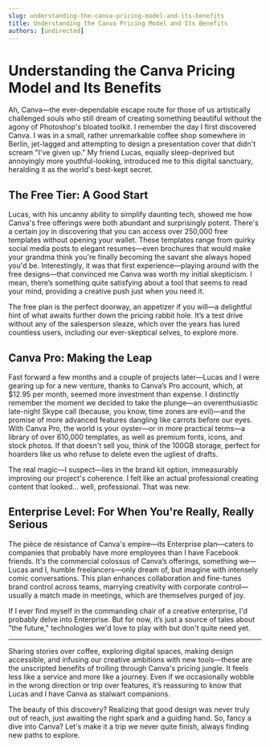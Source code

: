 ```yaml
---
slug: understanding-the-canva-pricing-model-and-its-benefits
title: Understanding the Canva Pricing Model and Its Benefits
authors: [undirected]
---
```


# Understanding the Canva Pricing Model and Its Benefits

Ah, Canva—the ever-dependable escape route for those of us artistically challenged souls who still dream of creating something beautiful without the agony of Photoshop's bloated toolkit. I remember the day I first discovered Canva. I was in a small, rather unremarkable coffee shop somewhere in Berlin, jet-lagged and attempting to design a presentation cover that didn't scream "I've given up." My friend Lucas, equally sleep-deprived but annoyingly more youthful-looking, introduced me to this digital sanctuary, heralding it as the world's best-kept secret. 

## The Free Tier: A Good Start

Lucas, with his uncanny ability to simplify daunting tech, showed me how Canva's free offerings were both abundant and surprisingly potent. There's a certain joy in discovering that you can access over 250,000 free templates without opening your wallet. These templates range from quirky social media posts to elegant resumes—even brochures that would make your grandma think you're finally becoming the savant she always hoped you'd be. Interestingly, it was that first experience—playing around with the free designs—that convinced me Canva was worth my initial skepticism. I mean, there’s something quite satisfying about a tool that seems to read your mind, providing a creative push just when you need it. 

The free plan is the perfect doorway, an appetizer if you will—a delightful hint of what awaits further down the pricing rabbit hole. It’s a test drive without any of the salesperson sleaze, which over the years has lured countless users, including our ever-skeptical selves, to explore more.

## Canva Pro: Making the Leap

Fast forward a few months and a couple of projects later—Lucas and I were gearing up for a new venture, thanks to Canva’s Pro account, which, at $12.95 per month, seemed more investment than expense. I distinctly remember the moment we decided to take the plunge—an overenthusiastic late-night Skype call (because, you know, time zones are evil)—and the promise of more advanced features dangling like carrots before our eyes. With Canva Pro, the world is your oyster—or in more practical terms—a library of over 610,000 templates, as well as premium fonts, icons, and stock photos. If that doesn't sell you, think of the 100GB storage, perfect for hoarders like us who refuse to delete even the ugliest of drafts. 

The real magic—I suspect—lies in the brand kit option, immeasurably improving our project's coherence. I felt like an actual professional creating content that looked... well, professional. That was new.

## Enterprise Level: For When You're Really, Really Serious

The pièce de résistance of Canva's empire—its Enterprise plan—caters to companies that probably have more employees than I have Facebook friends. It's the commercial colossus of Canva’s offerings, something we—Lucas and I, humble freelancers—only dream of, but imagine with intensely comic conversations. This plan enhances collaboration and fine-tunes brand control across teams, marrying creativity with corporate control—usually a match made in meetings, which are themselves purged of joy. 

If I ever find myself in the commanding chair of a creative enterprise, I'd probably delve into Enterprise. But for now, it’s just a source of tales about "the future," technologies we'd love to play with but don't quite need yet.

---

Sharing stories over coffee, exploring digital spaces, making design accessible, and infusing our creative ambitions with new tools—these are the unscripted benefits of trolling through Canva's pricing jungle. It feels less like a service and more like a journey. Even if we occasionally wobble in the wrong direction or trip over features, it’s reassuring to know that Lucas and I have Canva as stalwart companions.

The beauty of this discovery? Realizing that good design was never truly out of reach, just awaiting the right spark and a guiding hand. So, fancy a dive into Canva? Let's make it a trip we never quite finish, always finding new paths to explore.